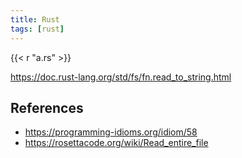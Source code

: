 ```yaml
---
title: Rust
tags: [rust]
---
```


{{< r "a.rs" >}}

<https://doc.rust-lang.org/std/fs/fn.read_to_string.html>

## References

- <https://programming-idioms.org/idiom/58>
- <https://rosettacode.org/wiki/Read_entire_file>

